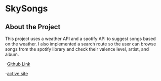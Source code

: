 # SkySongs

## About the Project

This project uses a weather API and a spotify API to suggest songs based on the weather. I also implemented a search route so the user can browse songs from the spotify library and check their valence level, artist, and album.

-[Github Link](https://github.com/JosiahWolff/SkySongs-frontend)

-[active site](https://josiahwolff.github.io/SkySongs-frontend)
